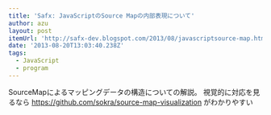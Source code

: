 ```yaml
---
title: 'Safx: JavaScriptのSource Mapの内部表現について'
author: azu
layout: post
itemUrl: 'http://safx-dev.blogspot.com/2013/08/javascriptsource-map.html'
date: '2013-08-20T13:03:40.238Z'
tags:
  - JavaScript
  - program
---
```

SourceMapによるマッピングデータの構造についての解説。
視覚的に対応を見るなら https://github.com/sokra/source-map-visualization がわかりやすい
